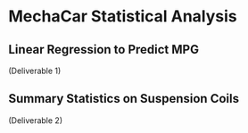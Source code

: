 # MechaCar Statistical Analysis


## Linear Regression to Predict MPG
(Deliverable 1)


## Summary Statistics on Suspension Coils
(Deliverable 2)
